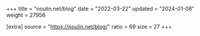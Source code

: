 +++
title = "noulin.net/blog"
date = "2022-03-22"
updated = "2024-01-08"
weight = 27956

[extra]
source = "https://noulin.net/blog/"
ratio = 69
size = 27
+++
